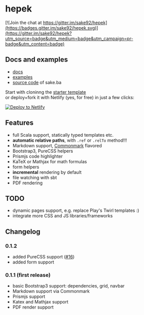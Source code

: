 # hepek

[![Join the chat at https://gitter.im/sake92/hepek](https://badges.gitter.im/sake92/hepek.svg)](https://gitter.im/sake92/hepek?utm_source=badge&utm_medium=badge&utm_campaign=pr-badge&utm_content=badge)

## Docs and examples
- [docs](https://sake92.github.io/hepek)
- [examples](https://github.com/sake92/hepek-examples)
- [source code](https://github.com/sake92/sake-ba-source) of sake.ba

Start with cloninng the [starter template](https://github.com/sake92/hepek-starter)  
or deploy+fork it with Netlify (yes, for free) in just a few clicks:  

[![Deploy to Netlify](https://www.netlify.com/img/deploy/button.svg)](https://app.netlify.com/start/deploy?repository=https://github.com/sake92/hepek-starter)

## Features
- full Scala support, statically typed templates etc.
- **automatic relative paths**, with `.ref` or `.relTo` method!!!
- Markdown support, [Commonmark](http://commonmark.org/) flavored
- Bootstrap3, PureCSS helpers
- Prismjs code highlighter
- KaTeX or Mathjax for math formulas
- form helpers
- **incremental** rendering by default
- file watching with sbt
- PDF rendering

## TODO
- dynamic pages support, e.g. replace Play's Twirl templates :)
- integrate more CSS and JS libraries/frameworks

## Changelog

### 0.1.2
- added PureCSS support ([#16](https://github.com/sake92/hepek/pull/16))
- added form support

### 0.1.1 (first release)
- basic Bootstrap3 support: dependencies, grid, navbar
- Markdown support via Commonmark
- Prismjs support
- Katex and Mathjax support
- PDF render support
